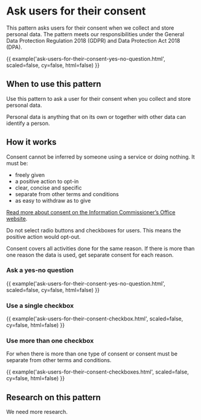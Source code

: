 # Ask users for their consent

This pattern asks users for their consent when we collect and store personal data. The pattern meets our responsibilities under the General Data Protection Regulation 2018 (GDPR) and Data Protection Act 2018 (DPA).

{{ example('ask-users-for-their-consent-yes-no-question.html', scaled=false, cy=false, html=false) }}

## When to use this pattern

Use this pattern to ask a user for their consent when you collect and store personal data.

Personal data is anything that on its own or together with other data can identify a person.

## How it works

Consent cannot be inferred by someone using a service or doing nothing. It must be:

- freely given
- a positive action to opt-in
- clear, concise and specific
- separate from other terms and conditions
- as easy to withdraw as to give

[Read more about consent on the Information Commissioner’s Office website](https://ico.org.uk/for-organisations/guide-to-the-general-data-protection-regulation-gdpr/lawful-basis-for-processing/consent/).

Do not select radio buttons and checkboxes for users. This means the positive action would opt-out.

Consent covers all activities done for the same reason. If there is more than one reason the data is used, get separate consent for each reason.

### Ask a yes-no question

{{ example('ask-users-for-their-consent-yes-no-question.html', scaled=false, cy=false, html=false) }}

### Use a single checkbox

{{ example('ask-users-for-their-consent-checkbox.html', scaled=false, cy=false, html=false) }}

### Use more than one checkbox

For when there is more than one type of consent or consent must be separate from other terms and conditions.

{{ example('ask-users-for-their-consent-checkboxes.html', scaled=false, cy=false, html=false) }}

## Research on this pattern

We need more research.